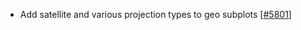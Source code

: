  - Add satellite and various projection types to geo subplots [[#5801](https://github.com/plotly/plotly.js/pull/5801)]
